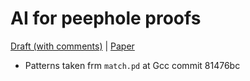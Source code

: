 # AI for peephole proofs

[Draft (with comments)](../../releases/latest/download/draft.pdf) |
[Paper](../../releases/latest/download/paper.pdf)

- Patterns taken frm `match.pd` at Gcc commit 81476bc
